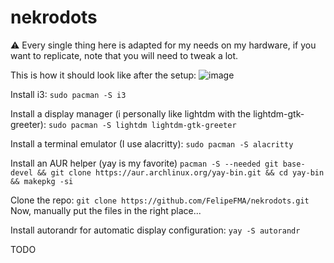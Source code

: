 # nekrodots
⚠️ Every single thing here is adapted for my needs on my hardware, if you want to replicate, note that you will need to tweak a lot.

This is how it should look like after the setup:
![image](https://github.com/FelipeFMA/nekrodots/assets/30672253/7cacb29d-b13f-4a32-b897-0f7b3d3306e1)



Install i3:
```sudo pacman -S i3```

Install a display manager (i personally like lightdm with the lightdm-gtk-greeter):
```sudo pacman -S lightdm lightdm-gtk-greeter```

Install a terminal emulator (I use alacritty):
```sudo pacman -S alacritty``` 

Install an AUR helper (yay is my favorite)
```pacman -S --needed git base-devel && git clone https://aur.archlinux.org/yay-bin.git && cd yay-bin && makepkg -si```


Clone the repo:
```git clone https://github.com/FelipeFMA/nekrodots.git```
Now, manually put the files in the right place...


Install autorandr for automatic display configuration:
```yay -S autorandr```

TODO
